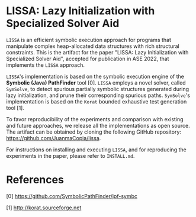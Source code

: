 # LISSA: Lazy Initialization with Specialized Solver Aid

`LISSA` is an efficient symbolic execution approach for programs that manipulate complex heap-allocated data structures with rich structural constraints. This is the artifact for the paper "LISSA: Lazy Initialization with Specialized Solver Aid", accepted for publication in ASE 2022, that implements the `LISSA` approach. 

`LISSA`'s implementation is based on the symbolic execution engine of the **Symbolic (Java) PathFinder** tool [0]. `LISSA` employs a novel solver, called `SymSolve`, to detect spurious partially symbolic structures generated during lazy initialization, and prune their corresponding spurious paths. `SymSolve`'s implementation is based on the `Korat` bounded exhaustive test generation tool [1]. 

To favor reproducibility of the experiments and comparison with existing and future approaches, we release all the implementations as open source. The artifact can be obtained by cloning the following GitHub repository: https://github.com/JuanmaCopia/lissa.

For instructions on installing and executing `LISSA`, and for reproducing the experiments in the paper, please refer to `INSTALL.md`.

# References

[0] https://github.com/SymbolicPathFinder/jpf-symbc

[1] http://korat.sourceforge.net
